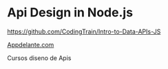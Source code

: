 # Api Design in Node.js
https://github.com/CodingTrain/Intro-to-Data-APIs-JS

[Appdelante.com](https://appdelante.com/)

Cursos diseno de Apis

